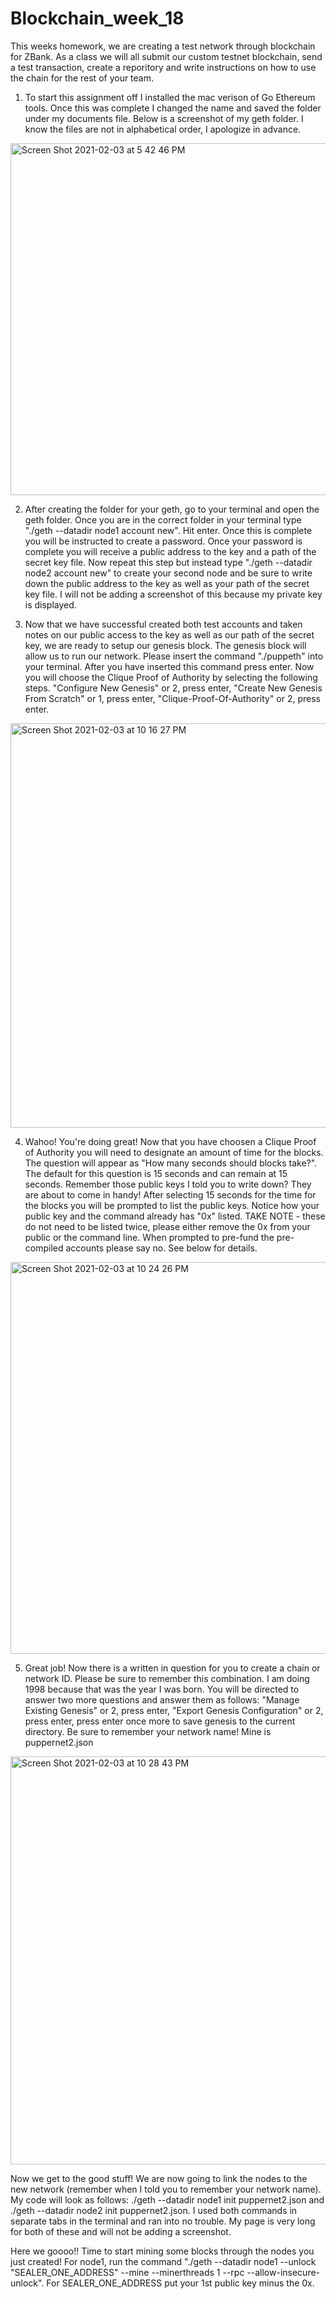 # Blockchain_week_18
This weeks homework, we are creating a test network through blockchain for ZBank. As a class we will all submit our custom testnet blockchain, send a test transaction, create a reporitory and write instructions on how to use the chain for the rest of your team. 

1. To start this assignment off I installed the mac verison of Go Ethereum tools. Once this was complete I changed the name and saved the folder under my documents file. Below is a screenshot of my geth folder. I know the files are not in alphabetical order, I apologize in advance. 
<img width="563" alt="Screen Shot 2021-02-03 at 5 42 46 PM" src="https://user-images.githubusercontent.com/70147930/106819953-8f224b80-6648-11eb-9dbc-a63ca3d41346.png">

2. After creating the folder for your geth, go to your terminal and open the geth folder. Once you are in the correct folder in your terminal type "./geth --datadir node1 account new". Hit enter. Once this is complete you will be instructed to create a password. Once your password is complete you will receive a public address to the key and a path of the secret key file.  Now repeat this step but instead type "./geth --datadir node2 account new" to create your second node and be sure to write down the public address to the key as well as your path of the secret key file. I will not be adding a screenshot of this because my private key is displayed.

3. Now that we have successful created both test accounts and taken notes on our public access to the key as well as our path of the secret key, we are ready to setup our genesis block. The genesis block will allow us to run our network. Please insert the command "./puppeth" into your terminal. After you have inserted this command press enter. Now you will choose the Clique Proof of Authority by selecting the following steps. "Configure New Genesis" or 2, press enter, "Create New Genesis From Scratch" or 1, press enter, "Clique-Proof-Of-Authority" or 2, press enter. 
<img width="647" alt="Screen Shot 2021-02-03 at 10 16 27 PM" src="https://user-images.githubusercontent.com/70147930/106840140-8abc5980-666d-11eb-8e20-7e1419256be6.png">

4. Wahoo! You're doing great! Now that you have choosen a Clique Proof of Authority you will need to designate an amount of time for the blocks. The question will appear as "How many seconds should blocks take?". The default for this question is 15 seconds and can remain at 15 seconds. Remember those public keys I told you to write down? They are about to come in handy! After selecting 15 seconds for the time for the blocks you will be prompted to list the public keys. Notice how your public key and the command already has "0x" listed. TAKE NOTE - these do not need to be listed twice, please either remove the 0x from your public or the command line. When prompted to pre-fund the pre-compiled accounts please say no. See below for details. 
<img width="627" alt="Screen Shot 2021-02-03 at 10 24 26 PM" src="https://user-images.githubusercontent.com/70147930/106840674-a1af7b80-666e-11eb-82f9-27d3c926c1e6.png">

5. Great job! Now there is a written in question for you to create a chain or network ID. Please be sure to remember this combination. I am doing 1998 because that was the year I was born. You will be directed to answer two more questions and answer them as follows: "Manage Existing Genesis" or 2, press enter, "Export Genesis Configuration" or 2, press enter, press enter once more to save genesis to the current directory. Be sure to remember your network name! Mine is puppernet2.json 
<img width="653" alt="Screen Shot 2021-02-03 at 10 28 43 PM" src="https://user-images.githubusercontent.com/70147930/106840996-3a45fb80-666f-11eb-8057-9d574a13c643.png">

Now we get to the good stuff! We are now going to link the nodes to the new network (remember when I told you to remember your network name). My code will look as follows: ./geth --datadir node1 init puppernet2.json and ./geth --datadir node2 init puppernet2.json. I used both commands in separate tabs in the terminal and ran into no trouble. My page is very long for both of these and will not be adding a screenshot.

Here we goooo!! Time to start mining some blocks through the nodes you just created! For node1, run the command "./geth --datadir node1 --unlock "SEALER_ONE_ADDRESS" --mine --minerthreads 1 --rpc --allow-insecure-unlock". For SEALER_ONE_ADDRESS put your 1st public key minus the 0x. 





